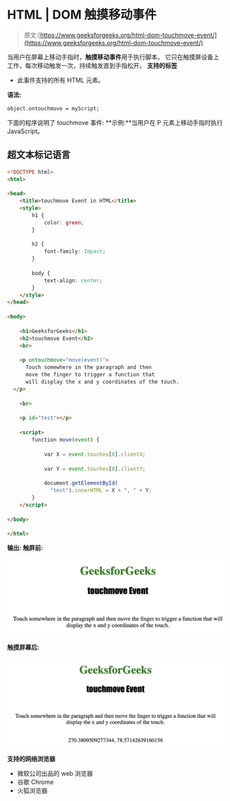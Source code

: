 # HTML | DOM 触摸移动事件

> 原文:[https://www.geeksforgeeks.org/html-dom-touchmove-event/](https://www.geeksforgeeks.org/html-dom-touchmove-event/)

当用户在屏幕上移动手指时，**触摸移动事件**用于执行脚本。
它只在触摸屏设备上工作，每次移动触发一次，持续触发直到手指松开。
**支持的标签**

*   此事件支持的所有 HTML 元素。

**语法:**

```html
object.ontouchmove = myScript;
```

下面的程序说明了 touchmove 事件:
**示例:**当用户在 P 元素上移动手指时执行 JavaScript。

## 超文本标记语言

```html
<!DOCTYPE html>
<html>

<head>
    <title>touchmove Event in HTML</title>
    <style>
        h1 {
            color: green;
        }

        h2 {
            font-family: Impact;
        }

        body {
            text-align: center;
        }
    </style>
</head>

<body>

    <h1>GeeksforGeeks</h1>
    <h2>touchmove Event</h2>
    <br>

    <p ontouchmove="move(event)">
      Touch somewhere in the paragraph and then
      move the finger to trigger a function that
      will display the x and y coordinates of the touch.
  </p>

    <br>

    <p id="test"></p>

    <script>
        function move(event) {

            var X = event.touches[0].clientX;

            var Y = event.touches[0].clientY;

            document.getElementById(
              "test").innerHTML = X + ", " + Y;
        }
    </script>

</body>

</html>
```

**输出:**
**触屏前:**

![](img/a2bf489b430852ceca7a98e894fc1ef1.png)

**触摸屏幕后:**

![](img/61e3779d653cf8d95edc9a4b4dc5a0aa.png)

**支持的网络浏览器**

*   微软公司出品的 web 浏览器
*   谷歌 Chrome
*   火狐浏览器